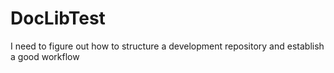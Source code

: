 # DocLibTest
I need to figure out how to structure a development repository and establish a good workflow

